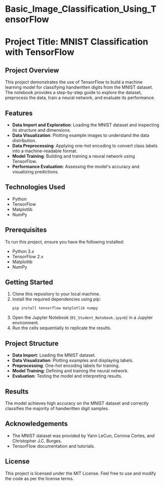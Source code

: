 # Basic_Image_Classification_Using_TensorFlow
# Project Title: MNIST Classification with TensorFlow

## Project Overview

This project demonstrates the use of TensorFlow to build a machine learning model for classifying handwritten digits from the MNIST dataset. The notebook provides a step-by-step guide to explore the dataset, preprocess the data, train a neural network, and evaluate its performance.

## Features

- **Data Import and Exploration**: Loading the MNIST dataset and inspecting its structure and dimensions.
- **Data Visualization**: Plotting example images to understand the data distribution.
- **Data Preprocessing**: Applying one-hot encoding to convert class labels into a machine-readable format.
- **Model Training**: Building and training a neural network using TensorFlow.
- **Performance Evaluation**: Assessing the model's accuracy and visualizing predictions.

## Technologies Used

- Python
- TensorFlow
- Matplotlib
- NumPy

## Prerequisites

To run this project, ensure you have the following installed:

- Python 3.x
- TensorFlow 2.x
- Matplotlib
- NumPy

## Getting Started

1. Clone this repository to your local machine.
2. Install the required dependencies using pip:
   ```bash
   pip install tensorflow matplotlib numpy
   ```
3. Open the Jupyter Notebook (`01_Student_Notebook.ipynb`) in a Jupyter environment.
4. Run the cells sequentially to replicate the results.

## Project Structure

- **Data Import**: Loading the MNIST dataset.
- **Data Visualization**: Plotting examples and displaying labels.
- **Preprocessing**: One-hot encoding labels for training.
- **Model Training**: Defining and training the neural network.
- **Evaluation**: Testing the model and interpreting results.

## Results

The model achieves high accuracy on the MNIST dataset and correctly classifies the majority of handwritten digit samples.

## Acknowledgements

- The MNIST dataset was provided by Yann LeCun, Corinna Cortes, and Christopher J.C. Burges.
- TensorFlow documentation and tutorials.

## License

This project is licensed under the MIT License. Feel free to use and modify the code as per the license terms.

